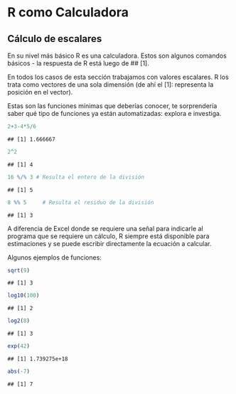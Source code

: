 R como Calculadora
================

Cálculo de escalares
--------------------

En su nivel más básico R es una calculadora. Estos son algunos comandos básicos - la respuesta de R está luego de \#\# \[1\].

En todos los casos de esta sección trabajamos con valores escalares. R los trata como vectores de una sola dimensión (de ahí el \[1\]: representa la posición en el vector).

Estas son las funciones mínimas que deberías conocer, te sorprendería saber qué tipo de funciones ya están automatizadas: explora e investiga.

``` r
2+3-4*5/6
```

    ## [1] 1.666667

``` r
2^2
```

    ## [1] 4

``` r
16 %/% 3 # Resulta el entero de la división
```

    ## [1] 5

``` r
8 %% 5     # Resulta el residuo de la división
```

    ## [1] 3

A diferencia de Excel donde se requiere una señal para indicarle al programa que se requiere un cálculo, R siempre está disponible para estimaciones y se puede escribir directamente la ecuación a calcular.

Algunos ejemplos de funciones:

``` r
sqrt(9)
```

    ## [1] 3

``` r
log10(100)
```

    ## [1] 2

``` r
log2(8)
```

    ## [1] 3

``` r
exp(42)
```

    ## [1] 1.739275e+18

``` r
abs(-7)
```

    ## [1] 7
